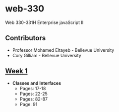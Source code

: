 # web-330
Web 330-331H Enterprise javaScript II

## Contributors

* Professor Mohamed Eltayeb - Bellevue University
* Cory Gilliam - Bellevue University

[Week 1](https://github.com/imaaxa/web-330/tree/master/week-1)
------
* **Classes and Interfaces**
  * Pages: 17-18
  * Pages: 22-25
  * Pages: 82-87
  * Page: 91
